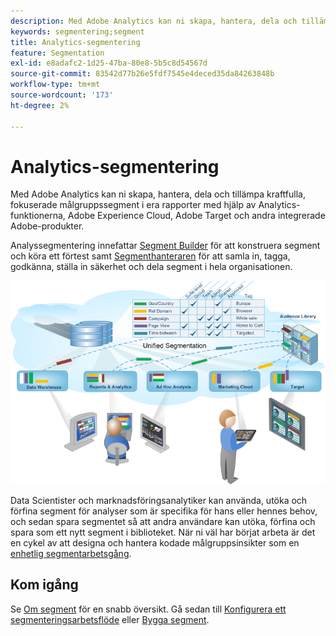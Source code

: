 ```yaml
---
description: Med Adobe Analytics kan ni skapa, hantera, dela och tillämpa kraftfulla, fokuserade målgruppssegment i era rapporter med hjälp av Analytics-funktionerna, Adobe Experience Cloud, Adobe Target och andra integrerade Adobe-produkter.
keywords: segmentering;segment
title: Analytics-segmentering
feature: Segmentation
exl-id: e8adafc2-1d25-47ba-80e8-5b5c8d54567d
source-git-commit: 83542d77b26e5fdf7545e4deced35da84263848b
workflow-type: tm+mt
source-wordcount: '173'
ht-degree: 2%

---
```


# Analytics-segmentering

Med Adobe Analytics kan ni skapa, hantera, dela och tillämpa kraftfulla, fokuserade målgruppssegment i era rapporter med hjälp av Analytics-funktionerna, Adobe Experience Cloud, Adobe Target och andra integrerade Adobe-produkter.

Analyssegmentering innefattar [Segment Builder](/help/components/segmentation/segmentation-workflow/seg-workflow.md) för att konstruera segment och köra ett förtest samt [Segmenthanteraren](/help/components/segmentation/segmentation-workflow/seg-workflow.md) för att samla in, tagga, godkänna, ställa in säkerhet och dela segment i hela organisationen.

![](assets/seg__overview.png)

Data Scientister och marknadsföringsanalytiker kan använda, utöka och förfina segment för analyser som är specifika för hans eller hennes behov, och sedan spara segmentet så att andra användare kan utöka, förfina och spara som ett nytt segment i biblioteket. När ni väl har börjat arbeta är det en cykel av att designa och hantera kodade målgruppsinsikter som en [enhetlig segmentarbetsgång](/help/components/segmentation/segmentation-workflow/seg-workflow.md).

## Kom igång

Se [Om segment](/help/components/segmentation/seg-overview.md) för en snabb översikt. Gå sedan till [Konfigurera ett segmenteringsarbetsflöde](/help/components/segmentation/segmentation-workflow/seg-workflow.md) eller [Bygga segment](/help/components/segmentation/segmentation-workflow/seg-build.md).
